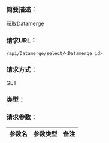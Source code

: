 ### **简要描述：**

获取Datamerge

### **请求URL：**

`/api/Datamerge/select/<Datamerge_id>`

### **请求方式：**

GET

### **类型：**

### **请求参数：**

|参数名|参数类型|备注|
|:--|:--|:--|